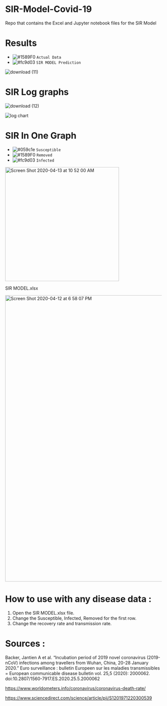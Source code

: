 # SIR-Model-Covid-19
Repo that contains the Excel and Jupyter notebook files for the SIR Model

# Results
- ![#1589F0](https://placehold.it/15/1589F0/000000?text=+) `Actual Data`
- ![#fc9d03](https://placehold.it/15/fc9d03/000000?text=+) `SIR MODEL Prediction`


![download (11)](https://user-images.githubusercontent.com/53033648/79083872-cc56cf00-7cfe-11ea-954c-b786739963b3.png)

# SIR Log graphs
![download (12)](https://user-images.githubusercontent.com/53033648/79609300-81550700-80c4-11ea-9fd0-bdd3977b59ce.png)

![log chart](https://user-images.githubusercontent.com/53033648/79609301-81ed9d80-80c4-11ea-911c-f632e8885ab9.png)


# SIR In One Graph
- ![#059c1e](https://placehold.it/15/059c1e/000000?text=+) `Susceptible`
- ![#1589F0](https://placehold.it/15/1589F0/000000?text=+) `Removed`
- ![#fc9d03](https://placehold.it/15/fc9d03/000000?text=+) `Infected`


<img width="366" alt="Screen Shot 2020-04-13 at 10 52 00 AM" src="https://user-images.githubusercontent.com/53033648/79130376-de735480-7d74-11ea-8446-c34e8ea9383f.png">




SIR MODEL.xlsx

<img width="919" alt="Screen Shot 2020-04-12 at 6 58 07 PM" src="https://user-images.githubusercontent.com/53033648/79081920-afff6600-7cef-11ea-94f1-705a04ef29be.png">



# How to use with any disease data : 
1. Open the SIR MODEL.xlsx file.
2. Change the Susceptible, Infected, Removed for the first row.
3. Change the recovery rate and transmission rate.

# Sources : 

Backer, Jantien A et al. “Incubation period of 2019 novel coronavirus (2019-nCoV) infections among travellers from Wuhan, China, 20-28 January 2020.” Euro surveillance : bulletin Europeen sur les maladies transmissibles = European communicable disease bulletin vol. 25,5 (2020): 2000062. doi:10.2807/1560-7917.ES.2020.25.5.2000062

https://www.worldometers.info/coronavirus/coronavirus-death-rate/

https://www.sciencedirect.com/science/article/pii/S1201971220300539
